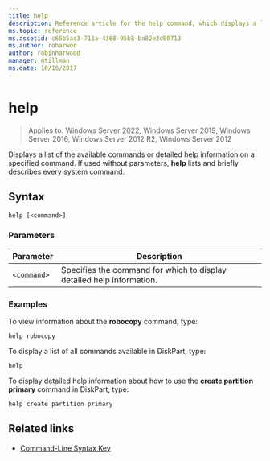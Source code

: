 ```yaml
---
title: help
description: Reference article for the help command, which displays a list of the available commands or detailed help information on a specified command.
ms.topic: reference
ms.assetid: c65b5ac3-711a-4368-95b8-ba82e2d00713
ms.author: roharwoo
author: robinharwood
manager: mtillman
ms.date: 10/16/2017
---
```


# help

>Applies to: Windows Server 2022, Windows Server 2019, Windows Server 2016, Windows Server 2012 R2, Windows Server 2012

Displays a list of the available commands or detailed help information on a specified command. If used without parameters, **help** lists and briefly describes every system command.

## Syntax

```
help [<command>]
```

### Parameters

| Parameter | Description |
| --------- | ----------- |
| `<command>` | Specifies the command for which to display detailed help information. |

### Examples

To view information about the **robocopy** command, type:

```
help robocopy
```

To display a list of all commands available in DiskPart, type:

```
help
```

To display detailed help information about how to use the **create partition primary** command in DiskPart, type:

```
help create partition primary
```

## Related links

- [Command-Line Syntax Key](command-line-syntax-key.md)
